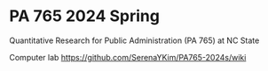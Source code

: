 # PA 765 2024 Spring

Quantitative Research for Public Administration (PA 765) at NC State 

Computer lab https://github.com/SerenaYKim/PA765-2024s/wiki
